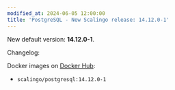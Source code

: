 ```yaml
---
modified_at: 2024-06-05 12:00:00
title: 'PostgreSQL - New Scalingo release: 14.12.0-1'
---
```


New default version: **14.12.0-1**.

Changelog:

Docker images on [Docker Hub](https://hub.docker.com/r/scalingo/postgresql):

* `scalingo/postgresql:14.12.0-1`
